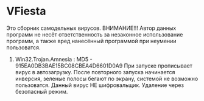 # VFiesta
Это сборник самодельных вирусов. 
ВНИМАНИЕ!!! Автор данных программ не несёт ответственность за незаконное использование программ, а также вред нанесённый программой при неумении пользоватся.

1. Win32.Trojan.Amnesia : MD5 - 915EA0DB3BAE15BC08CBEA4D6601D0A9
При запуске прописывает вирус в автозагрузку. После повторного запуска начинается инверсия, зеленые полосы бегают по экрану, системой не возможно пользоватся.
Данный вирус НЕ шифровальщик.
Удаление через безопасный режим.
